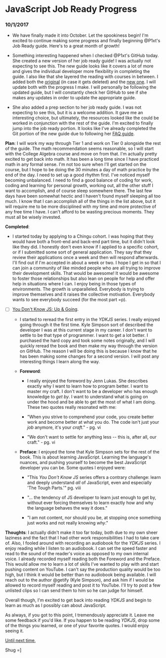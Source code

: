 # JavaScript Job Ready Progress

### 10/1/2017

- We have finally made it into October. Let the spookiness begin! I'm excited to continue making some progress and finally beginning @P1xt's Job Ready guide. Here's to a great month of growth!

- Something interesting happened when I checked @P1xt's GitHub today. She created a new version of her job ready guide! I was actually not expecting to see this. The new guide looks like it covers a lot of more and gives the individual developer more flexibility in completing the guide. I also like that she layered the reading with courses in between. I added both the [original](../p1xt_job_ready.md) (in case it gets deleted) and the [new one](../p1xt_javascript_job_ready.md). I will update both with the progress I make. I will personally be following the updated guide, but I will constantly check her GitHub to see if she makes any updates in order to update the appropriate guide.

- She also added a prep section to her job ready guide. I was not expecting to see this, but it is a welcome addition. It gave me an interesting choice, but ultimately, the resources looked like the could be worked in conjunction with the rest of the guide. I'm excited to finally jump into the job ready portion. It looks like I've already completed the Git portion of the new guide due to following her [FAQ guide](../p1xt_faq.md).

**Plan**: I will work my way through Tier 1 and work on Tier 0 alongside the rest of the guide. The math recommendation seems reasonable, so I will start with the College Algebra course and move on from that. I'm actually pretty excited to get back into math. It has been a long time since I have practiced math in any formal sense. I'm not too sure when I'll get started on the course, but I hope to be doing the 30 minutes a day of math practice by the end of the day. I need to set up a good rhythm first. I've noticed myself becoming unbalanced. I need to find a good balance of coding for work, coding and learning for personal growth, working out, all the other stuff I want to accomplish, and of course sleep somewhere there. The last few days have been somewhat hectic and I haven't found myself sleeping all too much. I know that I can accomplish all of the things in the list above, but it will require me to be more disciplined with my time and more protective of any free time I have. I can't afford to be wasting precious moments. They must all be wisely invested.

**Completed**:

- I started today by applying to a Chingu cohort. I was hoping that they would have both a front-end and back-end part time, but it didn't look like they did. I honestly don't even know if I applied to a specific cohort, or if I submitted some sort of general application. They say that they review their applications once a week and then will respond afterwards. I'll find out if I'm accepted in about a week or two. I hope I get in so that I can join a community of like minded people who are all trying to improve their development skills. That would be awesome! It would be awesome to foster those relationships but also lean on people for help and offer help in situations where I can. I enjoy being in those types of environments. The growth is unparalleled. Everybody is trying to improve themselves and it raises the collective motivation. Everybody wants to see everybody succeed (for the most part =p).

- [ ] [You Don't Know JS: Up & Going](https://github.com/getify/You-Dont-Know-JS/blob/master/up%20&%20going/README.md#you-dont-know-js-up--going).

  - I started to reread the first entry in the *YDKJS* series. I really enjoyed going through it the first time. Kyle Simpson sort of described the developer I was at this current stage in my career. I don't want to settle to be that type of programmer. I want to get a lot better. I purchased the hard copy and took some notes originally, and I will quickly reread the book and then make my way through the version on GitHub. The reason I will be doing this is because I know that he has been making some changes for a second version. I will post any interesting things I learn along the way.

  - **Foreword**:

    - I really enjoyed the foreword by Jenn Lukas. She describes exactly why I want to learn how to program better. I want to master my craft. I don't want to be a developer who has enough knowledge to *get by*. I want to understand what is going on under the hood and be able to get the most of what I am doing. These two quotes really resonated with me:

    - "When you strive to comprehend your code, you create better work and become better at what you do. The code isn't just your *job* anymore, it's your *craft*." - pg. vi

    - "We don't want to settle for anything less -- this is, after all, our craft." - pg. vi

  - **Preface**: I enjoyed the tone that Kyle Simpson sets for the rest of the book. This is about learning JavaScript. Learning the language's nuances, and pushing yourself to become the best JavaScript developer you can be. Some quotes I enjoyed were:

    - "This *You Don't Know JS* series offers a contrary challenge: learn and deeply understand *all* of JavaScript, even and especially 'The Tough Parts.'" pg. viii

    - "... the tendency of JS developer to learn just enough to get by, without ever forcing themselves to learn exactly how and why the language behaves the way it does."

    - "I am not content, nor should you be, at stopping once something just works and not really knowing *why*."

**Thoughts**: I actually didn't make it too far today, both due to my own sheer laziness and the fact that I had other work responsibilities I had to take care of. Also, I fooled around with recording an audiobook for the *YDKJS* series. I enjoy reading while I listen to an audiobook. I can set the speed faster and read to the sound of the reader's voice as opposed to my own internal voice. I already recorded myself reading both the Foreword and the Preface. This would allow me to learn a lot of skills I've wanted to play with and start pushing content on YouTube. I can't say the production quality would be too high, but I think it would be better than no audiobook being available. I will reach out to the author @getify (Kyle Simpson), and ask him if I would be allowed to record myself reading and post it to YouTube. I'll try to post a few unlisted clips so I can send them to him so he can judge for himself.

Overall though, I'm excited to get back into reading *YDKJS* and begin to learn as much as I possibly can about JavaScript.

As always, if you got to this point, I tremendously appreciate it. Leave me some feedback if you'd like. If you happen to be reading *YDKJS*, drop some of the things you learned, or one of your favorite quotes. I would enjoy seeing it.

[Until next time](10_02_17.md),

Shug =]
